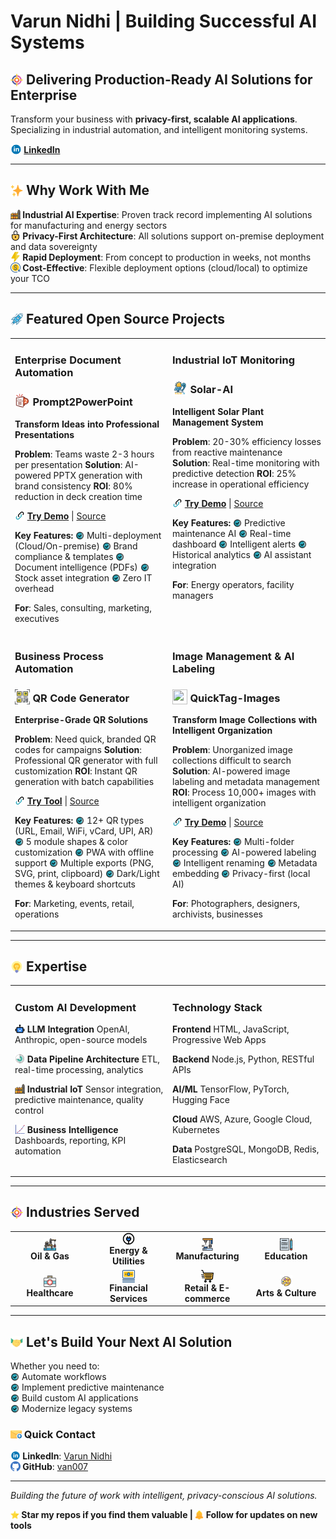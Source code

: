 # Varun Nidhi | Building Successful AI Systems

## <img src="assets/readme-icons/target.svg" width="20" height="20" style="vertical-align: -3px;"> Delivering Production-Ready AI Solutions for Enterprise

Transform your business with **privacy-first, scalable AI applications**. Specializing in industrial automation, and intelligent monitoring systems.

**<img src="assets/readme-icons/linkedin.svg" width="18" height="18" style="vertical-align: -3px;"> <a href="https://www.linkedin.com/in/varunnidhi" target="_blank" rel="noopener noreferrer">LinkedIn</a>**

---

## <img src="assets/readme-icons/sparkle.svg" width="20" height="20" style="vertical-align: -3px;"> Why Work With Me

**<img src="assets/readme-icons/factory.svg" width="16" height="16" style="vertical-align: -2px;"> Industrial AI Expertise**: Proven track record implementing AI solutions for manufacturing and energy sectors  
**<img src="assets/readme-icons/lock.svg" width="16" height="16" style="vertical-align: -2px;"> Privacy-First Architecture**: All solutions support on-premise deployment and data sovereignty  
**<img src="assets/readme-icons/lightning.svg" width="16" height="16" style="vertical-align: -2px;"> Rapid Deployment**: From concept to production in weeks, not months  
**<img src="assets/readme-icons/dollar.svg" width="16" height="16" style="vertical-align: -2px;"> Cost-Effective**: Flexible deployment options (cloud/local) to optimize your TCO  

---

## <img src="assets/readme-icons/rocket.svg" width="20" height="20" style="vertical-align: -3px;"> Featured Open Source Projects

<table>
<tr>
<td width="50%" valign="top">

### **Enterprise Document Automation**
### <img src="https://raw.githubusercontent.com/van007/Prompt2Powerpoint/543b8d271e387f5e77a322603eb088435ceaceca/assets/icon.png" width="24" height="24" style="vertical-align: -4px;"> Prompt2PowerPoint

**Transform Ideas into Professional Presentations**

**Problem**: Teams waste 2-3 hours per presentation
**Solution**: AI-powered PPTX generation with brand consistency
**ROI**: 80% reduction in deck creation time

<img src="assets/readme-icons/link.svg" width="16" height="16" style="vertical-align: -2px;"> **<a href="https://van007.github.io/Prompt2Powerpoint/" target="_blank" rel="noopener noreferrer">Try Demo</a>** | <a href="https://github.com/van007/Prompt2Powerpoint" target="_blank" rel="noopener noreferrer">Source</a>

**Key Features:**
<img src="assets/readme-icons/check.svg" width="14" height="14" style="vertical-align: -2px;"> Multi-deployment (Cloud/On-premise)
<img src="assets/readme-icons/check.svg" width="14" height="14" style="vertical-align: -2px;"> Brand compliance & templates
<img src="assets/readme-icons/check.svg" width="14" height="14" style="vertical-align: -2px;"> Document intelligence (PDFs)
<img src="assets/readme-icons/check.svg" width="14" height="14" style="vertical-align: -2px;"> Stock asset integration
<img src="assets/readme-icons/check.svg" width="14" height="14" style="vertical-align: -2px;"> Zero IT overhead

**For**: Sales, consulting, marketing, executives

</td>
<td width="50%" valign="top">

### **Industrial IoT Monitoring**
### <img src="https://raw.githubusercontent.com/van007/Solar-AI/3475ff713a68e77fdb66b763f460a60efbf35c5d/assets/icon.png" width="24" height="24" style="vertical-align: -4px;"> Solar-AI

**Intelligent Solar Plant Management System**

**Problem**: 20-30% efficiency losses from reactive maintenance
**Solution**: Real-time monitoring with predictive detection
**ROI**: 25% increase in operational efficiency

<img src="assets/readme-icons/link.svg" width="16" height="16" style="vertical-align: -2px;"> **<a href="https://van007.github.io/Solar-AI/" target="_blank" rel="noopener noreferrer">Try Demo</a>** | <a href="https://github.com/van007/Solar-AI" target="_blank" rel="noopener noreferrer">Source</a>

**Key Features:**
<img src="assets/readme-icons/check.svg" width="14" height="14" style="vertical-align: -2px;"> Predictive maintenance AI
<img src="assets/readme-icons/check.svg" width="14" height="14" style="vertical-align: -2px;"> Real-time dashboard
<img src="assets/readme-icons/check.svg" width="14" height="14" style="vertical-align: -2px;"> Intelligent alerts
<img src="assets/readme-icons/check.svg" width="14" height="14" style="vertical-align: -2px;"> Historical analytics
<img src="assets/readme-icons/check.svg" width="14" height="14" style="vertical-align: -2px;"> AI assistant integration

**For**: Energy operators, facility managers

</td>
</tr>
<tr>
<td width="50%" valign="top">

### **Business Process Automation**
### <img src="https://raw.githubusercontent.com/van007/QR-Code-Generator/ec97176354243d2e10604ffbaaf94bad051f56df/assets/logo.png" width="24" height="24" style="vertical-align: -4px;"> QR Code Generator

**Enterprise-Grade QR Solutions**

**Problem**: Need quick, branded QR codes for campaigns
**Solution**: Professional QR generator with full customization
**ROI**: Instant QR generation with batch capabilities

<img src="assets/readme-icons/link.svg" width="16" height="16" style="vertical-align: -2px;"> **<a href="https://van007.github.io/QR-Code-Generator/" target="_blank" rel="noopener noreferrer">Try Tool</a>** | <a href="https://github.com/van007/QR-Code-Generator" target="_blank" rel="noopener noreferrer">Source</a>

**Key Features:**
<img src="assets/readme-icons/check.svg" width="14" height="14" style="vertical-align: -2px;"> 12+ QR types (URL, Email, WiFi, vCard, UPI, AR)
<img src="assets/readme-icons/check.svg" width="14" height="14" style="vertical-align: -2px;"> 5 module shapes & color customization
<img src="assets/readme-icons/check.svg" width="14" height="14" style="vertical-align: -2px;"> PWA with offline support
<img src="assets/readme-icons/check.svg" width="14" height="14" style="vertical-align: -2px;"> Multiple exports (PNG, SVG, print, clipboard)
<img src="assets/readme-icons/check.svg" width="14" height="14" style="vertical-align: -2px;"> Dark/Light themes & keyboard shortcuts

**For**: Marketing, events, retail, operations

</td>
<td width="50%" valign="top">

### **Image Management & AI Labeling**
### <img src="https://raw.githubusercontent.com/van007/QuickTag-Images/main/assets/logo.jpeg" width="24" height="24" style="vertical-align: -4px;"> QuickTag-Images

**Transform Image Collections with Intelligent Organization**

**Problem**: Unorganized image collections difficult to search
**Solution**: AI-powered image labeling and metadata management
**ROI**: Process 10,000+ images with intelligent organization

<img src="assets/readme-icons/link.svg" width="16" height="16" style="vertical-align: -2px;"> **<a href="https://van007.github.io/QuickTag-Images/" target="_blank" rel="noopener noreferrer">Try Demo</a>** | <a href="https://github.com/van007/QuickTag-Images" target="_blank" rel="noopener noreferrer">Source</a>

**Key Features:**
<img src="assets/readme-icons/check.svg" width="14" height="14" style="vertical-align: -2px;"> Multi-folder processing
<img src="assets/readme-icons/check.svg" width="14" height="14" style="vertical-align: -2px;"> AI-powered labeling
<img src="assets/readme-icons/check.svg" width="14" height="14" style="vertical-align: -2px;"> Intelligent renaming
<img src="assets/readme-icons/check.svg" width="14" height="14" style="vertical-align: -2px;"> Metadata embedding
<img src="assets/readme-icons/check.svg" width="14" height="14" style="vertical-align: -2px;"> Privacy-first (local AI)

**For**: Photographers, designers, archivists, businesses

</td>
</tr>
</table>

---

## <img src="assets/readme-icons/lightbulb.svg" width="20" height="20" style="vertical-align: -3px;"> Expertise

<table>
<tr>
<td width="50%" valign="top">

### **Custom AI Development**

<img src="assets/readme-icons/robot.svg" width="16" height="16" style="vertical-align: -2px;"> **LLM Integration**
OpenAI, Anthropic, open-source models

<img src="assets/readme-icons/chart.svg" width="16" height="16" style="vertical-align: -2px;"> **Data Pipeline Architecture**
ETL, real-time processing, analytics

<img src="assets/readme-icons/factory.svg" width="16" height="16" style="vertical-align: -2px;"> **Industrial IoT**
Sensor integration, predictive maintenance, quality control

<img src="assets/readme-icons/trending.svg" width="16" height="16" style="vertical-align: -2px;"> **Business Intelligence**
Dashboards, reporting, KPI automation

</td>
<td width="50%" valign="top">

### **Technology Stack**

**Frontend**
HTML, JavaScript, Progressive Web Apps

**Backend**
Node.js, Python, RESTful APIs

**AI/ML**
TensorFlow, PyTorch, Hugging Face

**Cloud**
AWS, Azure, Google Cloud, Kubernetes

**Data**
PostgreSQL, MongoDB, Redis, Elasticsearch

</td>
</tr>
</table>  

---

## <img src="assets/readme-icons/target.svg" width="20" height="20" style="vertical-align: -3px;"> Industries Served

<table>
<tr>
<td width="25%" align="center">
<img src="assets/readme-icons/oilgas.svg" width="20" height="20" style="vertical-align: -3px;"><br>
<b>Oil & Gas</b>
</td>
<td width="25%" align="center">
<img src="assets/readme-icons/energy.svg" width="20" height="20" style="vertical-align: -3px;"><br>
<b>Energy & Utilities</b>
</td>
<td width="25%" align="center">
<img src="assets/readme-icons/manufacturing.svg" width="20" height="20" style="vertical-align: -3px;"><br>
<b>Manufacturing</b>
</td>
<td width="25%" align="center">
<img src="assets/readme-icons/education.svg" width="20" height="20" style="vertical-align: -3px;"><br>
<b>Education</b>
</td>
</tr>
<tr>
<td width="25%" align="center">
<img src="assets/readme-icons/healthcare.svg" width="20" height="20" style="vertical-align: -3px;"><br>
<b>Healthcare</b>
</td>
<td width="25%" align="center">
<img src="assets/readme-icons/financial.svg" width="20" height="20" style="vertical-align: -3px;"><br>
<b>Financial Services</b>
</td>
<td width="25%" align="center">
<img src="assets/readme-icons/retail.svg" width="20" height="20" style="vertical-align: -3px;"><br>
<b>Retail & E-commerce</b>
</td>
<td width="25%" align="center">
<img src="assets/readme-icons/arts.svg" width="20" height="20" style="vertical-align: -3px;"><br>
<b>Arts & Culture</b>
</td>
</tr>
</table>  

---

## <img src="assets/readme-icons/handshake.svg" width="20" height="20" style="vertical-align: -3px;"> Let's Build Your Next AI Solution

Whether you need to:  
<img src="assets/readme-icons/check.svg" width="14" height="14" style="vertical-align: -2px;"> Automate workflows  
<img src="assets/readme-icons/check.svg" width="14" height="14" style="vertical-align: -2px;"> Implement predictive maintenance  
<img src="assets/readme-icons/check.svg" width="14" height="14" style="vertical-align: -2px;"> Build custom AI applications  
<img src="assets/readme-icons/check.svg" width="14" height="14" style="vertical-align: -2px;"> Modernize legacy systems  

### <img src="assets/readme-icons/envelope.svg" width="18" height="18" style="vertical-align: -3px;"> Quick Contact
**<img src="assets/readme-icons/linkedin.svg" width="16" height="16" style="vertical-align: -2px;"> LinkedIn**: <a href="https://www.linkedin.com/in/varunnidhi" target="_blank" rel="noopener noreferrer">Varun Nidhi</a>  
**<img src="assets/readme-icons/github.svg" width="16" height="16" style="vertical-align: -2px;"> GitHub**: <a href="https://github.com/van007" target="_blank" rel="noopener noreferrer">van007</a>  

---

*Building the future of work with intelligent, privacy-conscious AI solutions.*

**<img src="assets/readme-icons/star.svg" width="14" height="14" style="vertical-align: -2px;"> Star my repos if you find them valuable | <img src="assets/readme-icons/bell.svg" width="14" height="14" style="vertical-align: -2px;"> Follow for updates on new tools**